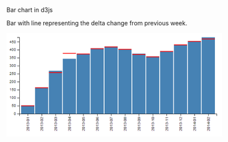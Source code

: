 Bar chart in d3js

Bar with line representing the delta change from previous week.

![Bar Chart](barchart.png?raw=true)
